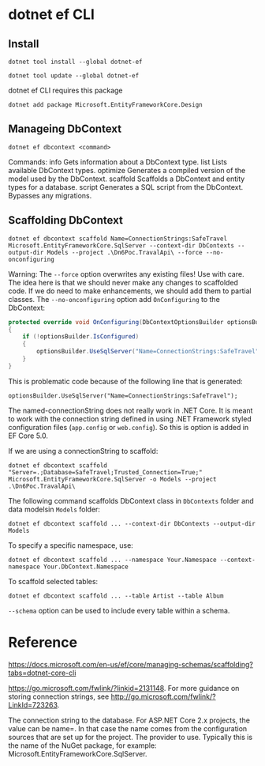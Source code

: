 # dotnet ef CLI

## Install

`dotnet tool install --global dotnet-ef`

`dotnet tool update --global dotnet-ef`

dotnet ef CLI requires this package

`dotnet add package Microsoft.EntityFrameworkCore.Design`

## Manageing DbContext

`dotnet ef dbcontext <command>`

Commands:
  info      Gets information about a DbContext type.
  list      Lists available DbContext types.
  optimize  Generates a compiled version of the model used by the DbContext.
  scaffold  Scaffolds a DbContext and entity types for a database.
  script    Generates a SQL script from the DbContext. Bypasses any migrations.

## Scaffolding DbContext

`dotnet ef dbcontext scaffold Name=ConnectionStrings:SafeTravel Microsoft.EntityFrameworkCore.SqlServer --context-dir DbContexts --output-dir Models --project .\Dn6Poc.TravalApi\ --force --no-onconfiguring`

Warning: 
    The `--force` option overwrites any existing files! Use with care. 
    The idea here is that we should never make any changes to scaffolded code.
    If we do need to make enhancements, we should add them to partial classes.
    The `--no-onconfiguring` option add `OnConfiguring` to the DbContext:

```cs
protected override void OnConfiguring(DbContextOptionsBuilder optionsBuilder)
{
    if (!optionsBuilder.IsConfigured)
    {
        optionsBuilder.UseSqlServer("Name=ConnectionStrings:SafeTravel");
    }
}
```

This is problematic code because of the following line that is generated:

`optionsBuilder.UseSqlServer("Name=ConnectionStrings:SafeTravel");`

The named-connectionString does not really work in .NET Core.
It is meant to work with the connection string defined in using 
.NET Framework styled configuration files (`app.config` or `web.config`).
So this is option is added in EF Core 5.0.

If we are using a connectionString to scaffold:

`dotnet ef dbcontext scaffold "Server=.;Database=SafeTravel;Trusted_Connection=True;" Microsoft.EntityFrameworkCore.SqlServer -o Models --project .\Dn6Poc.TravalApi\`

The following command scaffolds DbContext class in `DbContexts` folder and data modelsin `Models` folder:  

`dotnet ef dbcontext scaffold ... --context-dir DbContexts --output-dir Models`

To specify a specific namespace, use:

`dotnet ef dbcontext scaffold ... --namespace Your.Namespace --context-namespace Your.DbContext.Namespace`

To scaffold selected tables:

`dotnet ef dbcontext scaffold ... --table Artist --table Album`

`--schema` option can be used to include every table within a schema.


# Reference

https://docs.microsoft.com/en-us/ef/core/managing-schemas/scaffolding?tabs=dotnet-core-cli


https://go.microsoft.com/fwlink/?linkid=2131148. 
For more guidance on storing connection strings, see http://go.microsoft.com/fwlink/?LinkId=723263.


<CONNECTION> 	The connection string to the database. For ASP.NET Core 2.x projects, the value can be name=<name of connection string>. In that case the name comes from the configuration sources that are set up for the project.
<PROVIDER> 	The provider to use. Typically this is the name of the NuGet package, for example: Microsoft.EntityFrameworkCore.SqlServer.